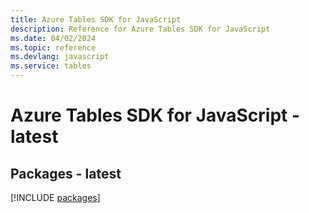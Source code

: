 ```yaml
---
title: Azure Tables SDK for JavaScript
description: Reference for Azure Tables SDK for JavaScript
ms.date: 04/02/2024
ms.topic: reference
ms.devlang: javascript
ms.service: tables
---
```

# Azure Tables SDK for JavaScript - latest
## Packages - latest
[!INCLUDE [packages](tables-index.md)]